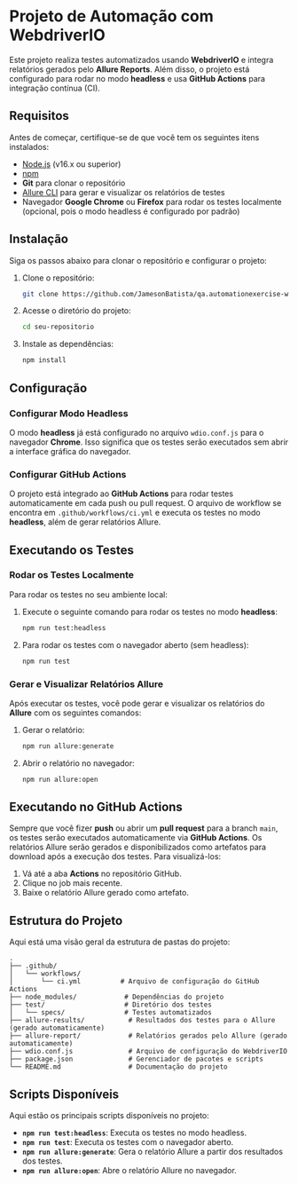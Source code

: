 
# Projeto de Automação com WebdriverIO
Este projeto realiza testes automatizados usando **WebdriverIO** e integra relatórios gerados pelo **Allure Reports**. Além disso, o projeto está configurado para rodar no modo **headless** e usa **GitHub Actions** para integração contínua (CI).

## Requisitos
Antes de começar, certifique-se de que você tem os seguintes itens instalados:
- [Node.js](https://nodejs.org/) (v16.x ou superior)
- [npm](https://www.npmjs.com/)
- **Git** para clonar o repositório
- [Allure CLI](https://docs.qameta.io/allure/) para gerar e visualizar os relatórios de testes
- Navegador **Google Chrome** ou **Firefox** para rodar os testes localmente (opcional, pois o modo headless é configurado por padrão)

## Instalação
Siga os passos abaixo para clonar o repositório e configurar o projeto:
1. Clone o repositório:
   ```bash
   git clone https://github.com/JamesonBatista/qa.automationexercise-web.webdriverio.git
   ```
2. Acesse o diretório do projeto:
   ```bash
   cd seu-repositorio
   ```
3. Instale as dependências:
   ```bash
   npm install
   ```

## Configuração
### Configurar Modo Headless
O modo **headless** já está configurado no arquivo `wdio.conf.js` para o navegador **Chrome**. Isso significa que os testes serão executados sem abrir a interface gráfica do navegador.

### Configurar GitHub Actions
O projeto está integrado ao **GitHub Actions** para rodar testes automaticamente em cada push ou pull request. O arquivo de workflow se encontra em `.github/workflows/ci.yml` e executa os testes no modo **headless**, além de gerar relatórios Allure.

## Executando os Testes
### Rodar os Testes Localmente
Para rodar os testes no seu ambiente local:
1. Execute o seguinte comando para rodar os testes no modo **headless**:
   ```bash
   npm run test:headless
   ```
2. Para rodar os testes com o navegador aberto (sem headless):
   ```bash
   npm run test
   ```

### Gerar e Visualizar Relatórios Allure
Após executar os testes, você pode gerar e visualizar os relatórios do **Allure** com os seguintes comandos:
1. Gerar o relatório:
   ```bash
   npm run allure:generate
   ```
2. Abrir o relatório no navegador:
   ```bash
   npm run allure:open
   ```

## Executando no GitHub Actions
Sempre que você fizer **push** ou abrir um **pull request** para a branch `main`, os testes serão executados automaticamente via **GitHub Actions**. Os relatórios Allure serão gerados e disponibilizados como artefatos para download após a execução dos testes. Para visualizá-los:
1. Vá até a aba **Actions** no repositório GitHub.
2. Clique no job mais recente.
3. Baixe o relatório Allure gerado como artefato.

## Estrutura do Projeto
Aqui está uma visão geral da estrutura de pastas do projeto:
```
.
├── .github/
│   └── workflows/
│       └── ci.yml          # Arquivo de configuração do GitHub Actions
├── node_modules/            # Dependências do projeto
├── test/                    # Diretório dos testes
│   └── specs/               # Testes automatizados
├── allure-results/           # Resultados dos testes para o Allure (gerado automaticamente)
├── allure-report/            # Relatórios gerados pelo Allure (gerado automaticamente)
├── wdio.conf.js              # Arquivo de configuração do WebdriverIO
├── package.json              # Gerenciador de pacotes e scripts
└── README.md                 # Documentação do projeto
```

## Scripts Disponíveis
Aqui estão os principais scripts disponíveis no projeto:
- **`npm run test:headless`**: Executa os testes no modo headless.
- **`npm run test`**: Executa os testes com o navegador aberto.
- **`npm run allure:generate`**: Gera o relatório Allure a partir dos resultados dos testes.
- **`npm run allure:open`**: Abre o relatório Allure no navegador.


